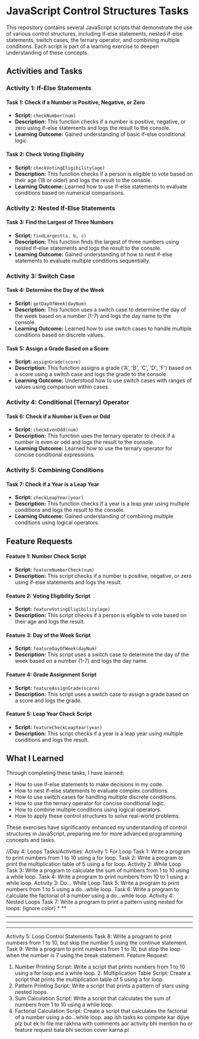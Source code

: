 # JavaScript Control Structures Tasks

This repository contains several JavaScript scripts that demonstrate the use of various control structures, including if-else statements, nested if-else statements, switch cases, the ternary operator, and combining multiple conditions. Each script is part of a learning exercise to deepen understanding of these concepts. 

## Activities and Tasks

### Activity 1: If-Else Statements

#### Task 1: Check if a Number is Positive, Negative, or Zero
- **Script:** `checkNumber(num)`
- **Description:** This function checks if a number is positive, negative, or zero using if-else statements and logs the result to the console.
- **Learning Outcome:** Gained understanding of basic if-else conditional logic.

#### Task 2: Check Voting Eligibility
- **Script:** `checkVotingEligibility(age)`
- **Description:** This function checks if a person is eligible to vote based on their age (18 or older) and logs the result to the console.
- **Learning Outcome:** Learned how to use if-else statements to evaluate conditions based on numerical comparisons.

### Activity 2: Nested If-Else Statements

#### Task 3: Find the Largest of Three Numbers
- **Script:** `findLargest(a, b, c)`
- **Description:** This function finds the largest of three numbers using nested if-else statements and logs the result to the console.
- **Learning Outcome:** Gained understanding of how to nest if-else statements to evaluate multiple conditions sequentially.

### Activity 3: Switch Case

#### Task 4: Determine the Day of the Week
- **Script:** `getDayOfWeek(dayNum)`
- **Description:** This function uses a switch case to determine the day of the week based on a number (1-7) and logs the day name to the console.
- **Learning Outcome:** Learned how to use switch cases to handle multiple conditions based on discrete values.

#### Task 5: Assign a Grade Based on a Score
- **Script:** `assignGrade(score)`
- **Description:** This function assigns a grade ('A', 'B', 'C', 'D', 'F') based on a score using a switch case and logs the grade to the console.
- **Learning Outcome:** Understood how to use switch cases with ranges of values using comparison within cases.

### Activity 4: Conditional (Ternary) Operator

#### Task 6: Check if a Number is Even or Odd
- **Script:** `checkEvenOdd(num)`
- **Description:** This function uses the ternary operator to check if a number is even or odd and logs the result to the console.
- **Learning Outcome:** Learned how to use the ternary operator for concise conditional expressions.

### Activity 5: Combining Conditions

#### Task 7: Check if a Year is a Leap Year
- **Script:** `checkLeapYear(year)`
- **Description:** This function checks if a year is a leap year using multiple conditions and logs the result to the console.
- **Learning Outcome:** Gained understanding of combining multiple conditions using logical operators.

## Feature Requests

#### Feature 1: Number Check Script
- **Script:** `featureNumberCheck(num)`
- **Description:** This script checks if a number is positive, negative, or zero using if-else statements and logs the result.

#### Feature 2: Voting Eligibility Script
- **Script:** `featureVotingEligibility(age)`
- **Description:** This script checks if a person is eligible to vote based on their age and logs the result.

#### Feature 3: Day of the Week Script
- **Script:** `featureDayOfWeek(dayNum)`
- **Description:** This script uses a switch case to determine the day of the week based on a number (1-7) and logs the day name.

#### Feature 4: Grade Assignment Script
- **Script:** `featureAssignGrade(score)`
- **Description:** This script uses a switch case to assign a grade based on a score and logs the grade.

#### Feature 5: Leap Year Check Script
- **Script:** `featureCheckLeapYear(year)`
- **Description:** This script checks if a year is a leap year using multiple conditions and logs the result.

## What I Learned

Through completing these tasks, I have learned:

- How to use if-else statements to make decisions in my code.
- How to nest if-else statements to evaluate complex conditions.
- How to use switch cases for handling multiple discrete conditions.
- How to use the ternary operator for concise conditional logic.
- How to combine multiple conditions using logical operators.
- How to apply these control structures to solve real-world problems.

These exercises have significantly enhanced my understanding of control structures in JavaScript, preparing me for more advanced programming concepts and tasks.





//Day 4: Loops
Tasks/Activities:
Activity 1: For Loop
Task 1: Write a program to print numbers from 1 to 10 using a for loop.
Task 2: Write a program to print the multiplication table of 5 using a for loop.
Activity 2: While Loop
Task 3: Write a program to calculate the sum of numbers from 1 to 10 using a while loop. Task 4: Write a program to print numbers from 10 to 1 using a while loop.
Activity 3: Do... While Loop
Task 5: Write a program to print numbers from 1 to 5 using a do...while loop.
Task 6: Write a program to calculate the factorial of a number using a do...while loop.
Activity 4: Nested Loops
Task 7: Write a program to print a pattern using nested for loops:
(ignore color)
*
**
***
****
*****
Activity 5: Loop Control Statements
Task 8: Write a program to print numbers from 1 to 10, but skip the number 5 using the continue statement.
Task 9: Write a program to print numbers from 1 to 10, but stop the loop when the number is 7 using the break statement.
Feature Request:
1. Number Printing Script: Write a script that prints numbers from 1 to 10 using a for loop and a while loop. 2. Multiplication Table Script: Create a script that prints the multiplication table of 5 using a for loop.
3. Pattern Printing Script: Write a script that prints a pattern of stars using nested loops.
4. Sum Calculation Script: Write a script that calculates the sum of numbers from 1 to 10 using a while loop.
5. Factorial Calculation Script: Create a script that calculates the factorial of a number using a do...while loop.  aap ish tasks ko compete kar dijiye plz but ek hi file me rakhna with comments aor activity bhi mention ho or feature request bala bhi section cover karna pl